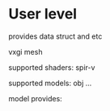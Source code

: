 # User level
provides data struct and etc

vxgi
mesh

supported shaders:
    spir-v

supported models:
    obj
    ...

model provides:
    
